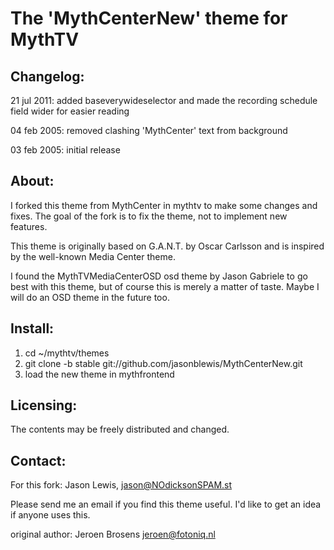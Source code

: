  The 'MythCenterNew' theme for MythTV
===================================

Changelog:
----------
21 jul 2011: added baseverywideselector and made the recording
schedule field wider for easier reading

04 feb 2005: removed clashing 'MythCenter' text from background

03 feb 2005: initial release


About:
------
I forked this theme from MythCenter in mythtv to make some changes and fixes. The goal of the fork is to fix the theme, not to implement new features.

This theme is originally based on G.A.N.T. by Oscar Carlsson and 
is inspired by the well-known Media Center theme.

I found the MythTVMediaCenterOSD osd theme by Jason Gabriele to go best 
with this theme, but of course this is merely a matter of taste. 
Maybe I will do an OSD theme in the future too.

Install:
--------
1. cd ~/mythtv/themes
2. git clone -b stable git://github.com/jasonblewis/MythCenterNew.git
3. load the new theme in mythfrontend

Licensing:
----------
The contents may be freely distributed and changed.

Contact:
--------

For this fork: Jason Lewis, jason@NOdicksonSPAM.st

Please send me an email if you find this theme useful. I'd like to get
an idea if anyone uses this.

original author: Jeroen Brosens jeroen@fotoniq.nl
